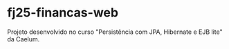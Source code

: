 # fj25-financas-web
Projeto desenvolvido no curso "Persistência com JPA, Hibernate e EJB lite" da Caelum.
